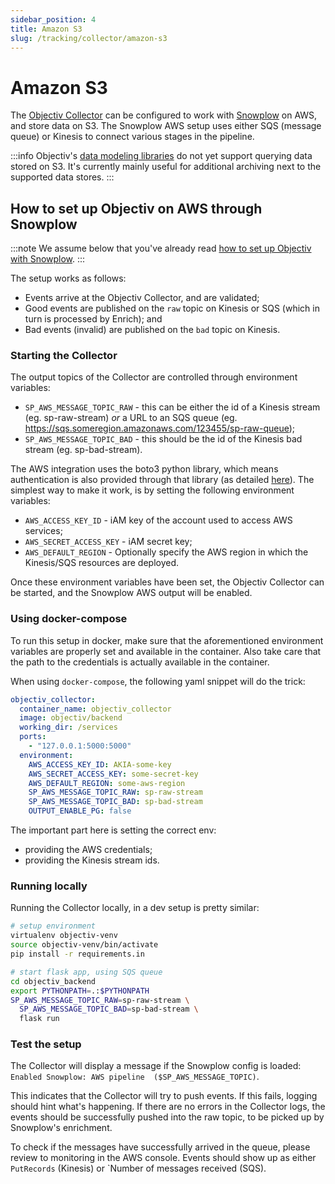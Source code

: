 ```yaml
---
sidebar_position: 4
title: Amazon S3
slug: /tracking/collector/amazon-s3
---
```


# Amazon S3

The [Objectiv Collector](./introduction.md) can be configured to work with [Snowplow](./snowplow.md) on AWS, 
and store data on S3. The Snowplow AWS setup uses either SQS (message queue) or Kinesis to connect various 
stages in the pipeline. 

:::info
Objectiv's [data modeling libraries](../../modeling/index.mdx) do not yet support querying data stored on S3.
It's currently mainly useful for additional archiving next to the supported data stores.
:::

## How to set up Objectiv on AWS through Snowplow

:::note
We assume below that you've already read [how to set up Objectiv with Snowplow](./snowplow.md).
:::

The setup works as follows:
- Events arrive at the Objectiv Collector, and are validated;
- Good events are published on the `raw` topic on Kinesis or SQS (which in turn is processed by Enrich); and
- Bad events (invalid) are published on the `bad` topic on Kinesis.

### Starting the Collector
The output topics of the Collector are controlled through environment variables:

- `SP_AWS_MESSAGE_TOPIC_RAW` - this can be either the id of a Kinesis stream (eg. sp-raw-stream) _or_ a URL 
  to an SQS queue (eg. https://sqs.someregion.amazonaws.com/123455/sp-raw-queue);
- `SP_AWS_MESSAGE_TOPIC_BAD` - this should be the id of the Kinesis bad stream (eg. sp-bad-stream).

The AWS integration uses the boto3 python library, which means authentication is also provided through that 
library (as detailed [here](https://boto3.amazonaws.com/v1/documentation/api/latest/guide/credentials.html)). 
The simplest way to make it work, is by setting the following environment variables:

- `AWS_ACCESS_KEY_ID` - iAM key of the account used to access AWS services;
- `AWS_SECRET_ACCESS_KEY` - iAM secret key;
- `AWS_DEFAULT_REGION` - Optionally specify the AWS region in which the Kinesis/SQS resources are deployed.

Once these environment variables have been set, the Objectiv Collector can be started, and the Snowplow AWS 
output will be enabled.

### Using docker-compose
To run this setup in docker, make sure that the aforementioned environment variables are properly set and 
available in the container. Also take care that the path to the credentials is actually available in the 
container.

When using `docker-compose`, the following yaml snippet will do the trick:
```yaml
objectiv_collector:
  container_name: objectiv_collector
  image: objectiv/backend
  working_dir: /services
  ports:
    - "127.0.0.1:5000:5000"
  environment:
    AWS_ACCESS_KEY_ID: AKIA-some-key
    AWS_SECRET_ACCESS_KEY: some-secret-key
    AWS_DEFAULT_REGION: some-aws-region
    SP_AWS_MESSAGE_TOPIC_RAW: sp-raw-stream
    SP_AWS_MESSAGE_TOPIC_BAD: sp-bad-stream
    OUTPUT_ENABLE_PG: false
```

The important part here is setting the correct env:
- providing the AWS credentials;
- providing the Kinesis stream ids.

### Running locally
Running the Collector locally, in a dev setup is pretty similar:

```sh
# setup environment
virtualenv objectiv-venv
source objectiv-venv/bin/activate
pip install -r requirements.in

# start flask app, using SQS queue
cd objectiv_backend
export PYTHONPATH=.:$PYTHONPATH
SP_AWS_MESSAGE_TOPIC_RAW=sp-raw-stream \
  SP_AWS_MESSAGE_TOPIC_BAD=sp-bad-stream \
  flask run
```

### Test the setup
The Collector will display a message if the Snowplow config is loaded: `Enabled Snowplow: AWS pipeline 
($SP_AWS_MESSAGE_TOPIC)`.

This indicates that the Collector will try to push events. If this fails, logging should hint what's 
happening. If there are no errors in the Collector logs, the events should be successfully pushed into the 
raw topic, to be picked up by Snowplow's enrichment.

To check if the messages have successfully arrived in the queue, please review to monitoring in the AWS 
console. Events should show up as either `PutRecords` (Kinesis) or `Number of messages received (SQS).

